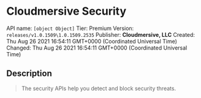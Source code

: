 # Cloudmersive Security
API name: `[object Object]`
Tier: Premium
Version: `releases/v1.0.1509\1.0.1509.2535`
Publisher: **Cloudmersive, LLC**
Created: Thu Aug 26 2021 16:54:11 GMT+0000 (Coordinated Universal Time)
Changed: Thu Aug 26 2021 16:54:11 GMT+0000 (Coordinated Universal Time)

## Description
> The security APIs help you detect and block security threats.
